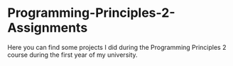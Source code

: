 # Programming-Principles-2-Assignments
Here you can find some projects I did during the Programming Principles 2 course during the first year of my university.
